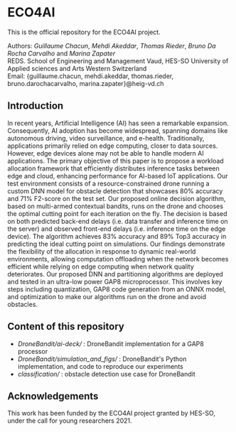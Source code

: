 # ECO4AI

This is the official repository for the ECO4AI project.

Authors: *Guillaume Chacun*, *Mehdi Akeddar*, *Thomas Rieder*, *Bruno Da Rocha Carvalho* and *Marina Zapater*
<br>
REDS. School of Engineering and Management Vaud, HES-SO University of Applied sciences and Arts Western Switzerland
<br>
Email: {guillaume.chacun, mehdi.akeddar, thomas.rieder, bruno.darochacarvalho, marina.zapater}@heig-vd.ch

## Introduction

In recent years, Artificial Intelligence (AI) has seen a remarkable expansion. Consequently, AI adoption has become widespread, spanning domains like autonomous driving, video surveillance, and e-health. Traditionally, applications primarily relied on edge computing, closer to data sources. However, edge devices alone may not be able to handle modern AI applications. The primary objective of this paper is to propose a workload allocation framework that efficiently distributes inference tasks between edge and cloud, enhancing performance for AI-based IoT applications. Our test environment consists of a resource-constrained drone running a custom DNN model for obstacle detection that showcases 80\% accuracy and 71\% F2-score on the test set. Our proposed online decision algorithm, based on multi-armed contextual bandits, runs on the drone and chooses the optimal cutting point for each iteration on the fly. 
The decision is based on both predicted back-end delays (i.e. data transfer and inference time on the server) and observed front-end delays (i.e. inference time on the edge device).
The algorithm achieves 83% accuracy and 89% Top3 accuracy in predicting the ideal cutting point on simulations. 
Our findings demonstrate the flexibility of the allocation in response to dynamic real-world environments, allowing computation offloading when the network becomes efficient while relying on edge computing when network quality deteriorates.
Our proposed DNN and partitioning algorithms are deployed and tested in an ultra-low power GAP8 microprocessor. This involves key steps including quantization, GAP8 code generation from an ONNX model, and optimization to make our algorithms run on the drone and avoid obstacles.

## Content of this repository

- *DroneBandit/ai-deck/* : DroneBandit implementation for a GAP8 processor
- *DroneBandit/simulation_and_figs/* : DroneBandit's Python implementation, and code to reproduce our experiments
- *classification/* : obstacle detection use case for DroneBandit

## Acknowledgements
This work has been funded by the ECO4AI project granted by HES-SO, under the call for young researchers 2021.
